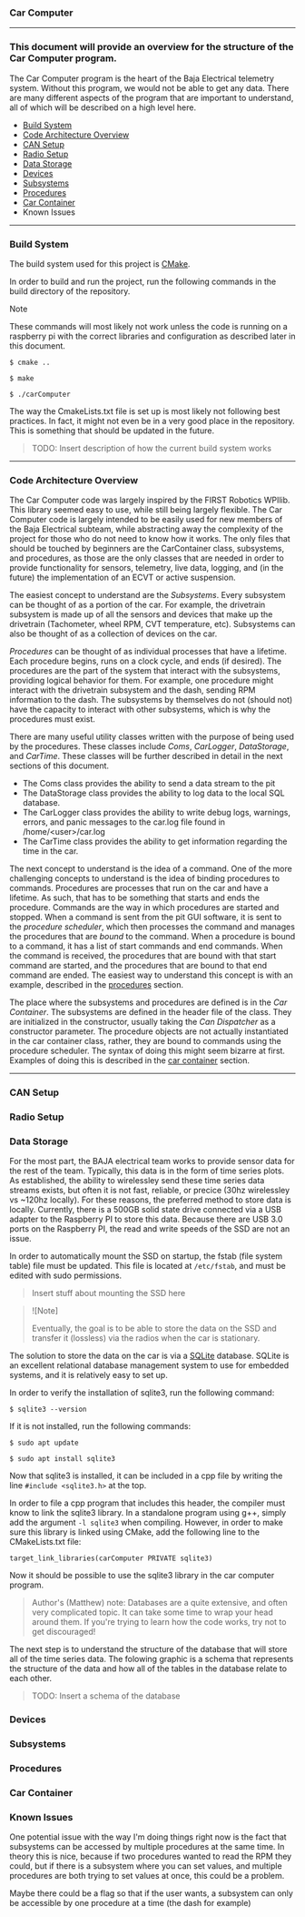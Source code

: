 ### Car Computer

---

### This document will provide an overview for the structure of the Car Computer program.

The Car Computer program is the heart of the Baja Electrical telemetry system. Without this program, we would not be able to get any data. There are many different aspects of the program that are important to understand, all of which will be described on a high level here.

* [Build System](#build-bystem)
* [Code Architecture Overview](#code-architecture-overview)
* [CAN Setup](#can-setup)
* [Radio Setup](#radio-setup)
* [Data Storage](#data-storage)
* [Devices](#devices)
* [Subsystems](#subsystems)
* [Procedures](#procedures)
* [Car Container](#car-container)
* Known Issues

---

### Build System

The build system used for this project is [CMake](https://cmake.org/).

In order to build and run the project, run the following commands in the build directory of the repository.

> [!NOTE]
> These commands will most likely not work unless the code is running on a raspberry pi with the correct libraries and configuration as described later in this document.

`$ cmake ..`

`$ make`

`$ ./carComputer`

The way the CmakeLists.txt file is set up is most likely not following best practices. In fact, it might not even be in a very good place in the repository. This is something that should be updated in the future.

> TODO: Insert description of how the current build system works

---

### Code Architecture Overview

The Car Computer code was largely inspired by the FIRST Robotics WPIlib. This library seemed easy to use, while still being largely flexible. The Car Computer code is largely intended to be easily used for new members of the Baja Electrical subteam, while abstracting away the complexity of the project for those who do not need to know how it works. The only files that should be touched by beginners are the CarContainer class, subsystems, and procedures, as those are the only classes that are needed in order to provide functionality for sensors, telemetry, live data, logging, and (in the future) the implementation of an ECVT or active suspension.

The easiest concept to understand are the *Subsystems*. Every subsystem can be thought of as a portion of the car. For example, the drivetrain subsystem is made up of all the sensors and devices that make up the drivetrain (Tachometer, wheel RPM, CVT temperature, etc). Subsystems can also be thought of as a collection of devices on the car.

*Procedures* can be thought of as individual processes that have a lifetime. Each procedure begins, runs on a clock cycle, and ends (if desired). The procedures are the part of the system that interact with the subsystems, providing logical behavior for them. For example, one procedure might interact with the drivetrain subsystem and the dash, sending RPM information to the dash. The subsystems by themselves do not (should not) have the capacity to interact with other subsystems, which is why the procedures must exist.

There are many useful utility classes written with the purpose of being used by the procedures. These classes include *Coms*, *CarLogger*, *DataStorage*, and *CarTime*. These classes will be further described in detail in the next sections of this document.

* The Coms class provides the ability to send a data stream to the pit
* The DataStorage class provides the ability to log data to the local SQL database.
* The CarLogger class provides the ability to write debug logs, warnings, errors, and panic messages to the car.log file found in /home/<user\>/car.log
* The CarTime class provides the ability to get information regarding the time in the car.

The next concept to understand is the idea of a command. One of the more challenging concepts to understand is the idea of binding procedures to commands. Procedures are processes that run on the car and have a lifetime. As such, that has to be something that starts and ends the procedure. Commands are the way in which procedures are started and stopped. When a command is  sent from the pit GUI software, it is sent to the *procedure scheduler*, which then processes the command and manages the procedures that are *bound* to the command. When a procedure is bound to a command, it has a list of start commands and end commands. When the command is received, the procedures that are bound with that start command are started, and the procedures that are bound to that end command are ended. The easiest way to understand this concept is with an example, described in the [procedures](#procedures) section.

The place where the subsystems and procedures are defined is in the *Car Container*. The subsystems are defined in the header file of the class. They are initialized in the constructor, usually taking the *Can Dispatcher* as a constructor parameter. The procedure objects are not actually instantiated in the car container class, rather, they are bound to commands using the procedure scheduler. The syntax of doing this might seem bizarre at first. Examples of doing this is described in the [car container](#car-container) section.

---

### CAN Setup

### Radio Setup

### Data Storage

For the most part, the BAJA electrical team works to provide sensor data for the rest of the team. Typically, this data is in the form of time series plots. As established, the ability to wirelessley send these time series data streams exists, but often it is not fast, reliable, or precice (30hz wirelessley vs ~120hz locally). For these reasons, the preferred method to store data is locally. Currently, there is a 500GB solid state drive connected via a USB adapter to the Raspberry PI to store this data. Because there are USB 3.0 ports on the Raspberry PI, the read and write speeds of the SSD are not an issue.

In order to automatically mount the SSD on startup, the fstab (file system table) file must be updated. This file is located at `/etc/fstab`, and must be edited with sudo permissions.

> Insert stuff about mounting the SSD here

> ![Note]
>
> Eventually, the goal is to be able to store the data on the SSD and transfer it (lossless) via the radios when the car is stationary.

The solution to store the data on the car is via a [SQLite](https://www.sqlite.org/) database. SQLite is an excellent relational database management system to use for embedded systems, and it is relatively easy to set up.

In order to verify the installation of sqlite3, run the following command:

`$ sqlite3 --version`

If it is not installed, run the following commands:

`$ sudo apt update`

`$ sudo apt install sqlite3`

Now that sqlite3 is installed, it can be included in a cpp file by writing the line `#include <sqlite3.h>` at the top.

In order to file a cpp program that includes this header, the compiler must know to link the sqlite3 library. In a standalone program using g++, simply add the argument `-l sqlite3` when compiling. However, in order to make sure this library is linked using CMake, add the following line to the CMakeLists.txt file:

```
target_link_libraries(carComputer PRIVATE sqlite3)
```

Now it should be possible to use the sqlite3 library in the car computer program.

> Author's (Matthew) note: Databases are a quite extensive, and often very complicated topic. It can take some time to wrap your head around them. If you're trying to learn how the code works, try not to get discouraged!

The next step is to understand the structure of the database that will store all of the time series data. The folowing graphic is a schema that represents the structure of the data and how all of the tables in the database relate to each other.

> TODO: Insert a schema of the database



### Devices

### Subsystems

### Procedures

### Car Container

### Known Issues

One potential issue with the way I'm doing things right now is the fact that subsystems can be accessed by multiple
procedures at the same time. In theory this is nice, because if two procedures wanted to read the RPM they could,
but if there is a subsystem where you can set values, and multiple procedures are both trying to set values at once,
this could be a problem.

Maybe there could be a flag so that if the user wants, a subsystem can only be accessible by one procedure at a time
(the dash for example)
